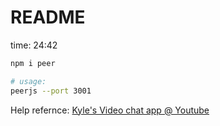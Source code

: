 # README

time: 24:42

```bash
npm i peer

# usage:
peerjs --port 3001
```

Help refernce: [Kyle's Video chat app @ Youtube](https://youtu.be/DvlyzDZDEq4)
